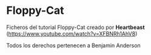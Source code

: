 # Floppy-Cat

Ficheros del tutorial Floppy-Cat creado por __Heartbeast__ (https://www.youtube.com/watch?v=XFBNRh1AhV8)

Todos los derechos pertenecen a Benjamin Anderson  
